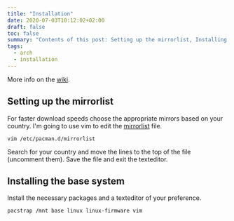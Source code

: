 ```yaml
---
title: "Installation"
date: 2020-07-03T10:12:02+02:00
draft: false
toc: false
summary: "Contents of this post: Setting up the mirrorlist, Installing the base system"
tags:
  - arch
  - installation
---
```

More info on the [wiki](https://wiki.archlinux.org/index.php/Installation_guide).

## Setting up the mirrorlist

For faster download speeds choose the appropriate mirrors based on your country. I'm going to use vim to edit the [mirrorlist](https://wiki.archlinux.org/index.php/Mirrors) file.
```terminal
vim /etc/pacman.d/mirrorlist
```

Search for your country and move the lines to the top of the file (uncomment them). Save the file and exit the texteditor.

## Installing the base system

Install the necessary packages and a texteditor of your preference.

```terminal
pacstrap /mnt base linux linux-firmware vim
```
